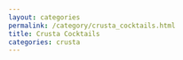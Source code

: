 ```yaml
---
layout: categories
permalink: /category/crusta_cocktails.html
title: Crusta Cocktails
categories: crusta
---
```

